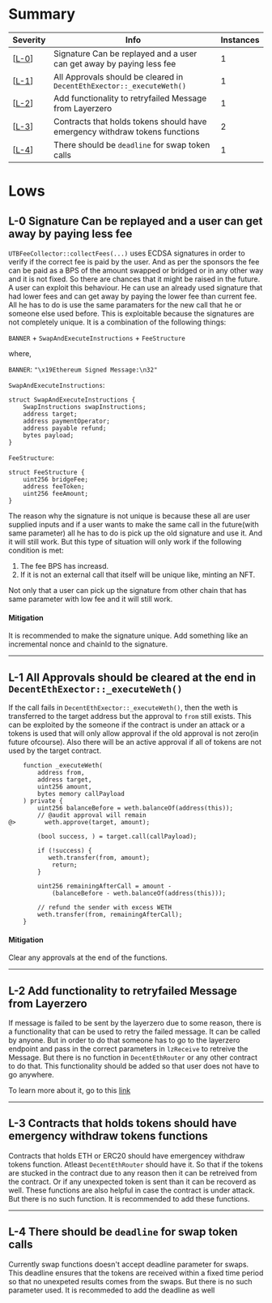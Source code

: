 # Summary

| Severity        | Info                                                                        | Instances |
| --------------- | --------------------------------------------------------------------------- | --------- |
| [[L-0](#low-0)] | Signature Can be replayed and a user can get away by paying less fee        | 1         |
| [[L-1](#low-1)] | All Approvals should be cleared in `DecentEthExector::_executeWeth()`       | 1         |
| [[L-2](#low-2)] | Add functionality to retryfailed Message from Layerzero                     | 1         |
| [[L-3](#low-3)] | Contracts that holds tokens should have emergency withdraw tokens functions | 2         |
| [[L-4](#low-4)] | There should be `deadline` for swap token calls                             | 1         |

# Lows

## L-0 Signature Can be replayed and a user can get away by paying less fee <a id="low-0"></a>

`UTBFeeCollector::collectFees(...)` uses ECDSA signatures in order to verify if the correct fee is paid by the user. And as per the sponsors the fee can be paid as a BPS of the amount swapped or bridged or in any other way and it is not fixed. So there are chances that it might be raised in the future. A user can exploit this behaviour. He can use an already used signature that had lower fees and can get away by paying the lower fee than current fee. All he has to do is use the same paramaters for the new call that he or someone else used before. This is exploitable because the signatures are not completely unique. It is a combination of the following things:

`BANNER` + `SwapAndExecuteInstructions` + `FeeStructure`

where,

`BANNER`:
`"\x19Ethereum Signed Message:\n32"`

`SwapAndExecuteInstructions`:

```solidity
struct SwapAndExecuteInstructions {
    SwapInstructions swapInstructions;
    address target;
    address paymentOperator;
    address payable refund;
    bytes payload;
}
```

`FeeStructure`:

```solidity
struct FeeStructure {
    uint256 bridgeFee;
    address feeToken;
    uint256 feeAmount;
}
```

The reason why the signature is not unique is because these all are user supplied inputs and if a user wants to make the same call in the future(with same parameter) all he has to do is pick up the old signature and use it. And it will still work. But this type of situation will only work if the following condition is met:

1. The fee BPS has increasd.
2. If it is not an external call that itself will be unique like, minting an NFT.

Not only that a user can pick up the signature from other chain that has same parameter with low fee and it will still work.

#### Mitigation

It is recommended to make the signature unique. Add something like an incremental nonce and chainId to the signature.

---

## L-1 All Approvals should be cleared at the end in `DecentEthExector::_executeWeth()` <a id="low-1"></a>

If the call fails in `DecentEthExector::_executeWeth()`, then the weth is transferred to the target address but the approval to `from` still exists. This can be exploited by the someone if the contract is under an attack or a tokens is used that will only allow approval if the old approval is not zero(in future ofcourse). Also there will be an active approval if all of tokens are not used by the target contract.

```solidity
    function _executeWeth(
        address from,
        address target,
        uint256 amount,
        bytes memory callPayload
    ) private {
        uint256 balanceBefore = weth.balanceOf(address(this));
        // @audit approval will remain
@>        weth.approve(target, amount);

        (bool success, ) = target.call(callPayload);

        if (!success) {
           weth.transfer(from, amount);
            return;
        }

        uint256 remainingAfterCall = amount -
            (balanceBefore - weth.balanceOf(address(this)));

        // refund the sender with excess WETH
        weth.transfer(from, remainingAfterCall);
    }
```

#### Mitigation

Clear any approvals at the end of the functions.

---

## L-2 Add functionality to retryfailed Message from Layerzero

If message is failed to be sent by the layerzero due to some reason, there is a functionality that can be used to retry the failed message. It can be called by anyone. But in order to do that someone has to go to the layerzero endpoint and pass in the correct parameters in `lzReceive` to retreive the Message. But there is no function in `DecentEthRouter` or any other contract to do that. This functionality should be added so that user does not have to go anywhere.

To learn more about it, go to this [link](https://docs.layerzero.network/contracts/debugging-messages#retry-message)

---

## L-3 Contracts that holds tokens should have emergency withdraw tokens functions <a id="low-3"></a>

Contracts that holds ETH or ERC20 should have emergencey withdraw tokens function. Atleast `DecentEthRouter` should have it. So that if the tokens are stucked in the contract due to any reason then it can be retreived from the contract. Or if any unexpected token is sent than it can be recoverd as well. These functions are also helpful in case the contract is under attack. But there is no such function. It is recommended to add these functions.

---

## L-4 There should be `deadline` for swap token calls <a id="low-4"></a>

Currently swap functions doesn't accept deadline parameter for swaps. This deadline ensures that the tokens are received within a fixed time period so that no unexpeted results comes from the swaps. But there is no such parameter used. It is recommeded to add the deadline as well
